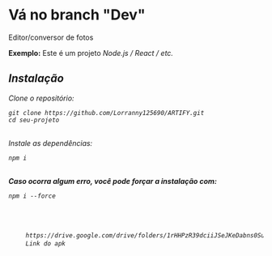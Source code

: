 <h1>Vá no branch "Dev"</h1>

<p>Editor/conversor de fotos</p>
<p><strong>Exemplo:</strong> Este é um projeto <em>Node.js / React / etc.</p>

<h2>Instalação</h2>

<p>Clone o repositório:</p>

<pre>
<code>git clone https://github.com/Lorranny125690/ARTIFY.git
cd seu-projeto
</code>
</pre>

<p>Instale as dependências:</p>

<pre>
<code>npm i
</code>
</pre>

<p><strong>Caso ocorra algum erro, você pode forçar a instalação com:</strong></p>

<pre>
<code>npm i --force
</code>

  <pre>
    <code>https://drive.google.com/drive/folders/1rHHPzR39dciiJSeJKeDabns0Su7AGU2b</code>
    <code>Link do apk</code>
  </pre>
</pre>
